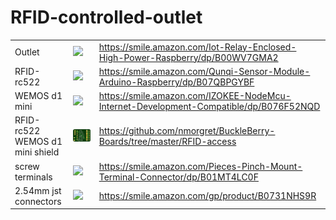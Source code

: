 # RFID-controlled-outlet

||||
|---|---|---|
|Outlet|![](https://m.media-amazon.com/images/I/31d3DLX1ubL._AC_UL320_ML3_.jpg)|https://smile.amazon.com/Iot-Relay-Enclosed-High-Power-Raspberry/dp/B00WV7GMA2|
|RFID-rc522|![](https://m.media-amazon.com/images/I/61tuyjNxBTL._AC_UL320_ML3_.jpg)|https://smile.amazon.com/Qunqi-Sensor-Module-Arduino-Raspberry/dp/B07QBPGYBF|
|WEMOS d1 mini|![](https://m.media-amazon.com/images/I/71MHflGwU7L._AC_UY218_ML3_.jpg)|https://smile.amazon.com/IZOKEE-NodeMcu-Internet-Development-Compatible/dp/B076F52NQD|
|RFID-rc522 WEMOS d1 mini shield|![](https://github.com/nmorgret/BuckleBerry-Boards/raw/master/RFID-access/board-bottom.png)|https://github.com/nmorgret/BuckleBerry-Boards/tree/master/RFID-access|
|screw terminals|![](https://m.media-amazon.com/images/I/71MwYrdtczL._AC_UY218_ML3_.jpg)|https://smile.amazon.com/Pieces-Pinch-Mount-Terminal-Connector/dp/B01MT4LC0F|
|2.54mm jst connectors|![](https://m.media-amazon.com/images/I/71dhR-uqn6L._AC_UY218_ML3_.jpg)|https://smile.amazon.com/gp/product/B0731NHS9R|
